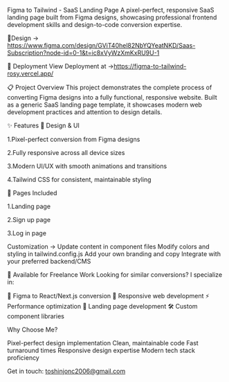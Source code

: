 Figma to Tailwind - SaaS Landing Page
A pixel-perfect, responsive SaaS landing page built from Figma designs, showcasing professional 
frontend development skills and design-to-code conversion expertise.

🎨Design -> https://www.figma.com/design/GViT40hel82NbYQYeatNKD/Saas-Subscription?node-id=0-1&t=ic8xVyWzXmKxRU9U-1

🚀 Deployment
View Deployment at ->https://figma-to-tailwind-rosy.vercel.app/

📋 Project Overview
This project demonstrates the complete process of converting Figma designs into a fully functional, 
responsive website. Built as a generic SaaS landing page template, it showcases modern web development practices and attention to design details.



✨ Features
🎨 Design & UI

   1.Pixel-perfect conversion from Figma designs
   
   2.Fully responsive across all device sizes
   
   3.Modern UI/UX with smooth animations and transitions
   
   4.Tailwind CSS for consistent, maintainable styling

   

📱 Pages Included

  1.Landing page
  
  2.Sign up page
  
  3.Log in page

  


Customization ->
Update content in component files
Modify colors and styling in tailwind.config.js
Add your own branding and copy
Integrate with your preferred backend/CMS



🤝 Available for Freelance Work
Looking for similar conversions? I specialize in:

🎨 Figma to React/Next.js conversion
📱 Responsive web development
⚡ Performance optimization
🎯 Landing page development
🛠️ Custom component libraries

Why Choose Me?

Pixel-perfect design implementation
Clean, maintainable code
Fast turnaround times
Responsive design expertise
Modern tech stack proficiency

Get in touch: toshinjonc2006@gmail.com
